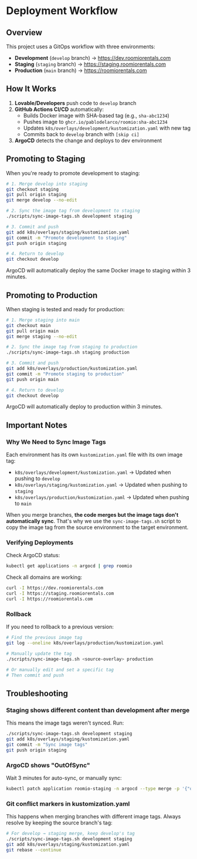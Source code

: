 # Deployment Workflow

## Overview

This project uses a GitOps workflow with three environments:
- **Development** (`develop` branch) → https://dev.roomiorentals.com
- **Staging** (`staging` branch) → https://staging.roomiorentals.com  
- **Production** (`main` branch) → https://roomiorentals.com

## How It Works

1. **Lovable/Developers** push code to `develop` branch
2. **GitHub Actions CI/CD** automatically:
   - Builds Docker image with SHA-based tag (e.g., `sha-abc1234`)
   - Pushes image to `ghcr.io/pablodelarco/roomio:sha-abc1234`
   - Updates `k8s/overlays/development/kustomization.yaml` with new tag
   - Commits back to `develop` branch with `[skip ci]`
3. **ArgoCD** detects the change and deploys to dev environment

## Promoting to Staging

When you're ready to promote development to staging:

```bash
# 1. Merge develop into staging
git checkout staging
git pull origin staging
git merge develop --no-edit

# 2. Sync the image tag from development to staging
./scripts/sync-image-tags.sh development staging

# 3. Commit and push
git add k8s/overlays/staging/kustomization.yaml
git commit -m "Promote development to staging"
git push origin staging

# 4. Return to develop
git checkout develop
```

ArgoCD will automatically deploy the same Docker image to staging within 3 minutes.

## Promoting to Production

When staging is tested and ready for production:

```bash
# 1. Merge staging into main
git checkout main
git pull origin main
git merge staging --no-edit

# 2. Sync the image tag from staging to production
./scripts/sync-image-tags.sh staging production

# 3. Commit and push
git add k8s/overlays/production/kustomization.yaml
git commit -m "Promote staging to production"
git push origin main

# 4. Return to develop
git checkout develop
```

ArgoCD will automatically deploy to production within 3 minutes.

## Important Notes

### Why We Need to Sync Image Tags

Each environment has its own `kustomization.yaml` file with its own image tag:
- `k8s/overlays/development/kustomization.yaml` → Updated when pushing to `develop`
- `k8s/overlays/staging/kustomization.yaml` → Updated when pushing to `staging`
- `k8s/overlays/production/kustomization.yaml` → Updated when pushing to `main`

When you merge branches, **the code merges but the image tags don't automatically sync**. That's why we use the `sync-image-tags.sh` script to copy the image tag from the source environment to the target environment.

### Verifying Deployments

Check ArgoCD status:
```bash
kubectl get applications -n argocd | grep roomio
```

Check all domains are working:
```bash
curl -I https://dev.roomiorentals.com
curl -I https://staging.roomiorentals.com
curl -I https://roomiorentals.com
```

### Rollback

If you need to rollback to a previous version:

```bash
# Find the previous image tag
git log --oneline k8s/overlays/production/kustomization.yaml

# Manually update the tag
./scripts/sync-image-tags.sh <source-overlay> production

# Or manually edit and set a specific tag
# Then commit and push
```

## Troubleshooting

### Staging shows different content than development after merge

This means the image tags weren't synced. Run:
```bash
./scripts/sync-image-tags.sh development staging
git add k8s/overlays/staging/kustomization.yaml
git commit -m "Sync image tags"
git push origin staging
```

### ArgoCD shows "OutOfSync"

Wait 3 minutes for auto-sync, or manually sync:
```bash
kubectl patch application roomio-staging -n argocd --type merge -p '{"operation":{"initiatedBy":{"username":"admin"},"sync":{"revision":"HEAD"}}}'
```

### Git conflict markers in kustomization.yaml

This happens when merging branches with different image tags. Always resolve by keeping the source branch's tag:
```bash
# For develop → staging merge, keep develop's tag
./scripts/sync-image-tags.sh development staging
git add k8s/overlays/staging/kustomization.yaml
git rebase --continue
```

